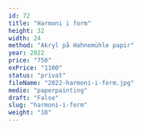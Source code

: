 ```yaml
---
id: 72
title: "Harmoni i form"
height: 32
width: 24
method: "Akryl på Hahnemühle papir"
year: 2022
price: "750"
exPrice: "1100"
status: "privat"
fileName: "2022-harmoni-i-form.jpg"
medie: "paperpainting"
draft: "False"
slug: "harmoni-i-form"
weight: "10"
---
```

